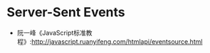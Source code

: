 # Server-Sent Events

* 阮一峰《JavaScript标准教程》:http://javascript.ruanyifeng.com/htmlapi/eventsource.html
